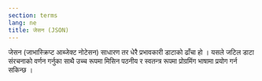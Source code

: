 ```yaml
---
section: terms
lang: ne
title: जेसन (JSON)
---
```


जेसन (जाभास्क्रिप्ट आब्जेक्ट नोटेसन) साधारण तर धेरै प्रभावकारी डाटाको ढाँचा हो । यसले जटिल डाटा संरचनाको वर्णन गर्नुका साथै उच्च रूपमा मिसिन पठनीय र स्वतन्त्र  रूपमा प्रोग्रमिंग भाषामा प्रयोग गर्न सकिन्छ ।
